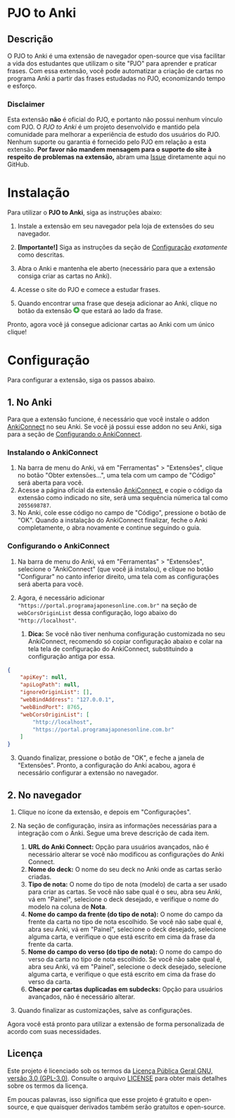 # PJO to Anki

## Descrição

O PJO to Anki é uma extensão de navegador open-source que visa facilitar a vida dos estudantes que utilizam o site "PJO" para aprender e praticar frases. Com essa extensão, você pode automatizar a criação de cartas no programa Anki a partir das frases estudadas no PJO, economizando tempo e esforço.

### Disclaimer

Esta extensão **não** é oficial do PJO, e portanto não possui nenhum vínculo com PJO. O *PJO to Anki* é um projeto desenvolvido e mantido pela comunidade para melhorar a experiência de estudo dos usuários do PJO. Nenhum suporte ou garantia é fornecido pelo PJO em relação a esta extensão. **Por favor não mandem mensagem para o suporte do site à respeito de problemas na extensão,** abram uma [Issue](https://github.com/SecretX33/pjo-to-anki/issues) diretamente aqui no GitHub. 

# Instalação

Para utilizar o **PJO to Anki**, siga as instruções abaixo:

1. Instale a extensão em seu navegador pela loja de extensões do seu navegador.

2. **[Importante!]** Siga as instruções da seção de [Configuração](#Configuração) *exatamente* como descritas.

3. Abra o Anki e mantenha ele aberto (necessário para que a extensão consiga criar as cartas no Anki).

4. Acesse o site do PJO e comece a estudar frases.

5. Quando encontrar uma frase que deseja adicionar ao Anki, clique no botão da extensão <img src="docs/icons/plus_icon.png" width="14" title="Botão de adicionar frase no Anki"> que estará ao lado da frase.

Pronto, agora você já consegue adicionar cartas ao Anki com um único clique!

# Configuração

Para configurar a extensão, siga os passos abaixo.

## 1. No Anki

Para que a extensão funcione, é necessário que você instale o addon [AnkiConnect](https://ankiweb.net/shared/info/2055492159) no seu Anki. Se você já possui esse addon no seu Anki, siga para a seção de [Configurando o AnkiConnect](#configurando-o-ankiconnect).

### Instalando o AnkiConnect

1. Na barra de menu do Anki, vá em "Ferramentas" > "Extensões", clique no botão "Obter extensões...", uma tela com um campo de "Código" será aberta para você.
2. Acesse a página oficial da extensão [AnkiConnect](https://ankiweb.net/shared/info/2055492159), e copie o código da extensão como indicado no site, será uma sequência númerica tal como `2055698787`.
3. No Anki, cole esse código no campo de "Código", pressione o botão de "OK". Quando a instalação do AnkiConnect finalizar, feche o Anki completamente, o abra novamente e continue seguindo o guia.

### Configurando o AnkiConnect

1. Na barra de menu do Anki, vá em "Ferramentas" > "Extensões", selecione o "AnkiConnect" (que você já instalou), e clique no botão "Configurar" no canto inferior direito, uma tela com as configurações será aberta para você.

2. Agora, é necessário adicionar `"https://portal.programajaponesonline.com.br"` na seção de `webCorsOriginList` dessa configuração, logo abaixo do `"http://localhost"`.
   1. **Dica:** Se você não tiver nenhuma configuração customizada no seu AnkiConnect, recomendo só copiar configuração abaixo e colar na tela tela de configuração do AnkiConnect, substituindo a configuração antiga por essa.

```json
{
    "apiKey": null,
    "apiLogPath": null,
    "ignoreOriginList": [],
    "webBindAddress": "127.0.0.1",
    "webBindPort": 8765,
    "webCorsOriginList": [
        "http://localhost",
        "https://portal.programajaponesonline.com.br"
    ]
}
```

3. Quando finalizar, pressione o botão de "OK", e feche a janela de "Extensões". Pronto, a configuração do Anki acabou, agora é necessário configurar a extensão no navegador.

## 2. No navegador

1. Clique no ícone da extensão, e depois em "Configurações".

2. Na seção de configuração, insira as informações necessárias para a integração com o Anki. Segue uma breve descrição de cada item.
   1. **URL do Anki Connect:** Opção para usuários avançados, não é necessário alterar se você não modificou as configurações do Anki Connect.
   2. **Nome do deck:** O nome do seu deck no Anki onde as cartas serão criadas.
   3. **Tipo de nota:** O nome do tipo de nota (modelo) de carta a ser usado para criar as cartas. Se você não sabe qual é o seu, abra seu Anki, vá em "Painel", selecione o deck desejado, e verifique o nome do modelo na coluna de **Nota**. 
   4. **Nome do campo da frente (do tipo de nota):** O nome do campo da frente da carta no tipo de nota escolhido. Se você não sabe qual é, abra seu Anki, vá em "Painel", selecione o deck desejado, selecione alguma carta, e verifique o que está escrito em cima da frase da frente da carta.
   5. **Nome do campo do verso (do tipo de nota):** O nome do campo do verso da carta no tipo de nota escolhido. Se você não sabe qual é, abra seu Anki, vá em "Painel", selecione o deck desejado, selecione alguma carta, e verifique o que está escrito em cima da frase do verso da carta.
   6. **Checar por cartas duplicadas em subdecks:** Opção para usuários avançados, não é necessário alterar.
   
3. Quando finalizar as customizações, salve as configurações.

Agora você está pronto para utilizar a extensão de forma personalizada de acordo com suas necessidades.

## Licença

Este projeto é licenciado sob os termos da [Licença Pública Geral GNU, versão 3.0 (GPL-3.0)](https://www.gnu.org/licenses/gpl-3.0.en.html). Consulte o arquivo [LICENSE](LICENSE) para obter mais detalhes sobre os termos da licença.

Em poucas palavras, isso significa que esse projeto é gratuito e open-source, e que quaisquer derivados também serão gratuítos e open-source.